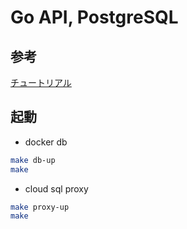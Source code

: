 # Go API, PostgreSQL
## 参考
[チュートリアル](https://dev.classmethod.jp/articles/go-sample-rest-api/)

## 起動
- docker db
```zsh
make db-up
make
```

- cloud sql proxy
```zsh
make proxy-up
make
```

